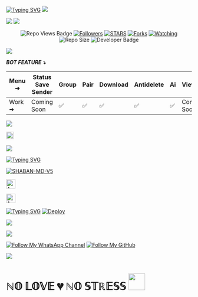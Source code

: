 <a href="https://git.io/typing-svg"><img src="https://readme-typing-svg.demolab.com?font=Black+Ops+One&size=50&pause=1000&color=1BAFBAFF&center=true&width=900&height=100&lines=THANKS FOR YOUR +SUPPORT-DONT; FORGET+SATAR+FORK+MYREPO;CREATED+BY+MR SHABAN;RELEASED+24-12-2024" alt="Typing SVG" /></a>
<a><img src='https://i.imgur.com/LyHic3i.gif'/></a>
  </div>
<a><img src='https://i.ibb.co/CsWcg9jq/shaban-md.jpg'/></a>
<a><img src='https://i.imgur.com/LyHic3i.gif'/></a>
  </div>
  <p align="center">
   <!-- Repo Views -->
  <img src="https://hits.seeyoufarm.com/api/count/incr/badge.svg?url=https%3A%2F%2Fgithub.com%2FMRSHABAN40%2FSHABAN-MD-V5&count_bg=%2379C83D&title_bg=%23555555&icon=gitpod.svg&icon_color=%23E7E7E7&title=Views&edge_flat=false" alt="Repo Views Badge">
 <a href="https://github.com/MRSHABAN40?tab=followers"><img title="Followers" src="https://img.shields.io/github/followers/MRSHABAN40?label=Followers&style=social"></a>
<a href="https://github.com/MRSHABAN40/SHABAN-MD-V5/stargazers/"><img title="STARS" src="https://img.shields.io/github/stars/MRSHABAN40/SHABAN-MD-V5?&style=social"></a>
<a href="https://github.com/MRSHABAN40/SHABAN-MD-V5/network/members"><img title="Forks" src="https://img.shields.io/github/forks/MRSHABAN40/SHABAN-MD-V5?style=social"></a>
<a href="https://github.com/MRSHABAN40/SHABAN-MD-V5/watchers"><img title="Watching" src="https://img.shields.io/github/watchers/MRSHABAN40/SHABAN-MD-V5?label=Watching&style=social"></a>
<!-- Repo Size -->
  <img src="https://img.shields.io/github/repo-size/MRSHABAN40/SHABAN-MD-V5?color=deeppink&label=Repo%20Size&style=plastic" alt="Repo Size">
  <!-- Developer -->
  <img src="https://img.shields.io/static/v1?label=OWNER&message=MR%20SHABAN&color=blue&style=plastic" alt="Developer Badge">
</p>        
 
<a><img src='https://i.imgur.com/LyHic3i.gif'/></a>
  </div>

***BOT FEATURE ⤵️***

| Menu ⁠➜ | Status Save Sender | Group | Pair | Download | Antidelete | Ai | Viewonce | Fun | Status Reply | Status Reacts | Convert | Autoreacts |
|---|---|---|---|---|---|---|---|---|---|---|---|---|
| Work ➜ |Coming Soon| ✅ | ✅ | ✅ | ✅  | ✅ |Coming Soon| ✅ | ✅ | ✅ | ✅ | ✅ |

<a><img src='https://i.imgur.com/LyHic3i.gif'/></a>
  </div>
  
<a
href="https://github.com/MRSHABAN40/SHABAN-MD-V5/graphs/commit-activity"><img height="20" src="https://img.shields.io/badge/Maintained%3F-yes-green.svg"></a>&nbsp;&nbsp;
</p>
<p align='center'>
          
<a><img src='https://i.imgur.com/LyHic3i.gif'/></a>
  </div>

 [![Typing SVG](https://readme-typing-svg.herokuapp.com?font=monospace-ExtraBold&color=blue&lines=𝗙𝗢𝗥𝗞+𝗔𝗡𝗗+𝗦𝗧𝗔𝗥+⭐+𝗥𝗘𝗣𝗢)](https://git.io/typing-svg)
 <p align="lift">
 <a href="https://github.com/MRSHABAN40/SHABAN-MD-V5/fork"><img title="SHABAN-MD-V5" src="https://img.shields.io/badge/FORK-SHABAN MD V5-h?color=green&style=for-the-badge&logo=github"></a>
  
<p align="lift">
<a href="https://pure-felipa-mrshabankha-099512e6.koyeb.app/"><img height= "25" title="Author" src="https://img.shields.io/badge/GET PAIR 1-teal?style=for-the-badge&logo=koyeb"></a>
<p/>

<p align="lift">
<a href="https://mega-pair-shaban-e6876638dd02.herokuapp.com/"><img height= "25" title="Author" src="https://img.shields.io/badge/GET PAIR 2-blue?style=for-the-badge&logo=heroku"></a>
<p/>


[![Typing SVG](https://readme-typing-svg.herokuapp.com?font=Rockstar-ExtraBold&color=blue&lines=𝗗𝗘𝗣𝗟𝗢𝗬+𝗢𝗡+𝗛𝗘𝗥𝗢𝗞𝗨)](https://git.io/typing-svg)
[![Deploy](https://www.herokucdn.com/deploy/button.svg)](https://dashboard.heroku.com/new-app?template=https://github.com/misbha37/SHABAN-MD)

 <a><img src='https://i.imgur.com/LyHic3i.gif'/></a>
  </div>
 
<a><img src='https://i.imgur.com/LyHic3i.gif'/></a>
  </div>
 
[![Follow My WhatsApp Channel](https://img.shields.io/static/v1?label=Follow%20My%20WhatsApp%20Channel&message=follow&color=25D366&style=for-the-badge&logo=whatsapp&logoColor=white)](https://whatsapp.com/channel/0029VazjYjoDDmFZTZ9Ech3O) 
[![Follow My GitHub](https://img.shields.io/static/v1?label=Follow%20My%20GitHub&message=GitHub&color=008080&style=for-the-badge&logo=github&logoColor=white)](https://github.com/MRSHABAN40)

<a><img src='https://i.imgur.com/LyHic3i.gif'/></a>
  </div>


<h1> ℕ𝕆 𝕃𝕆𝕍𝔼 💔 ℕ𝕆 𝕊𝕋ℝ𝔼𝕊𝕊 <img src="https://media.giphy.com/media/VgCDAzcKvsR6OM0uWg/giphy.gif" width="45"> </h1>
